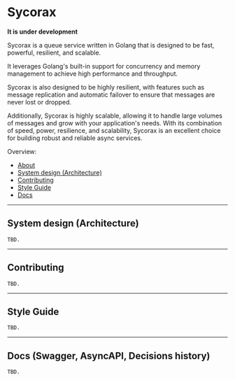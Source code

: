 # Sycorax

**It is under development**

Sycorax is a queue service written in Golang that is designed to be fast, powerful, resilient, and scalable.

It leverages Golang's built-in support for concurrency and memory management to achieve high performance and throughput.

Sycorax is also designed to be highly resilient, with features such as message replication and automatic failover to ensure that messages are never lost or dropped.

Additionally, Sycorax is highly scalable, allowing it to handle large volumes of messages and grow with your application's needs. With its combination of speed, power, resilience, and scalability, Sycorax is an excellent choice for building robust and reliable async services.

Overview:

- [About](#sycorax)
- [System design (Architecture)](#system-design-architecture)
- [Contributing](#contributing)
- [Style Guide](#style-guide)
- [Docs](#docs)

---

## System design (Architecture)

`TBD.`

---

## Contributing

`TBD.`

---

## Style Guide

`TBD.`

---

## Docs (Swagger, AsyncAPI, Decisions history)

`TBD.`
